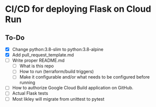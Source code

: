 # CI/CD for deploying Flask on Cloud Run


## To-Do

- [x] Change python:3.8-slim to python:3.8-alpine
- [x] Add pull_request_template.md
- [ ] Write proper README.md
  - [ ] What is this repo
  - [ ] How to run (terraform/build triggers)
  - [ ] Make it configurable and/or what needs to be configured before running
- [ ] How to authorize Google Cloud Build application on GitHub.
- [ ] Actual Flask tests
- [ ] Most likley will migrate from unittest to pytest
